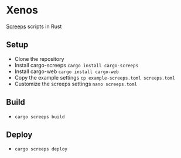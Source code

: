 # Xenos

[Screeps](https://screeps.com/) scripts in Rust

## Setup

- Clone the repository
- Install cargo-screeps `cargo install cargo-screeps`
- Install cargo-web `cargo install cargo-web`
- Copy the example settings `cp example-screeps.toml screeps.toml`
- Customize the screeps settings `nano screeps.toml`

## Build

- `cargo screeps build`

## Deploy

- `cargo screeps deploy`


